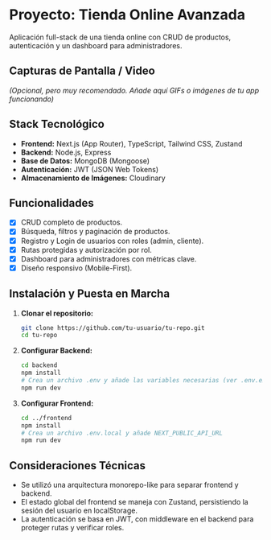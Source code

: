 # Proyecto: Tienda Online Avanzada

Aplicación full-stack de una tienda online con CRUD de productos, autenticación y un dashboard para administradores.

## Capturas de Pantalla / Video

_(Opcional, pero muy recomendado. Añade aquí GIFs o imágenes de tu app funcionando)_

## Stack Tecnológico

- **Frontend:** Next.js (App Router), TypeScript, Tailwind CSS, Zustand
- **Backend:** Node.js, Express
- **Base de Datos:** MongoDB (Mongoose)
- **Autenticación:** JWT (JSON Web Tokens)
- **Almacenamiento de Imágenes:** Cloudinary

## Funcionalidades

- [x] CRUD completo de productos.
- [x] Búsqueda, filtros y paginación de productos.
- [x] Registro y Login de usuarios con roles (admin, cliente).
- [x] Rutas protegidas y autorización por rol.
- [x] Dashboard para administradores con métricas clave.
- [x] Diseño responsivo (Mobile-First).

## Instalación y Puesta en Marcha

1.  **Clonar el repositorio:**
    ```bash
    git clone https://github.com/tu-usuario/tu-repo.git
    cd tu-repo
    ```
2.  **Configurar Backend:**
    ```bash
    cd backend
    npm install
    # Crea un archivo .env y añade las variables necesarias (ver .env.example)
    npm run dev
    ```
3.  **Configurar Frontend:**
    ```bash
    cd ../frontend
    npm install
    # Crea un archivo .env.local y añade NEXT_PUBLIC_API_URL
    npm run dev
    ```

## Consideraciones Técnicas

- Se utilizó una arquitectura monorepo-like para separar frontend y backend.
- El estado global del frontend se maneja con Zustand, persistiendo la sesión del usuario en localStorage.
- La autenticación se basa en JWT, con middleware en el backend para proteger rutas y verificar roles.
